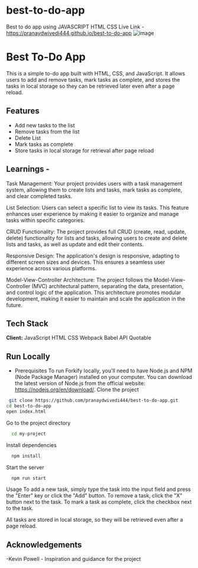 # best-to-do-app
 Best to do app using JAVASCRIPT HTML CSS
 Live Link - https://pranaydwivedi444.github.io/best-to-do-app
![image](https://user-images.githubusercontent.com/48515987/221218953-f63c7149-521e-435e-832b-ff5b1502c315.png)

# Best To-Do App

This is a simple to-do app built with HTML, CSS, and JavaScript. It allows users to add and remove tasks, mark tasks as complete, and stores the tasks in local storage so they can be retrieved later even after a page reload.


## Features
- Add new tasks to the list
- Remove tasks from the list
- Delete List
- Mark tasks as complete
- Store tasks in local storage for retrieval after page reload

## Learnings - 
Task Management: Your project provides users with a task management system, allowing them to create lists and tasks, mark tasks as complete, and clear completed tasks.

List Selection: Users can select a specific list to view its tasks. This feature enhances user experience by making it easier to organize and manage tasks within specific categories.

CRUD Functionality: The project provides full CRUD (create, read, update, delete) functionality for lists and tasks, allowing users to create and delete lists and tasks, as well as update and edit their contents.

Responsive Design: The application's design is responsive, adapting to different screen sizes and devices. This ensures a seamless user experience across various platforms.

Model-View-Controller Architecture: The project follows the Model-View-Controller (MVC) architectural pattern, separating the data, presentation, and control logic of the application. This architecture promotes modular development, making it easier to maintain and scale the application in the future.

## Tech Stack

**Client:** JavaScript
HTML
CSS
Webpack
Babel
 API Quotable 




## Run Locally
- Prerequisites
To run Forkify locally, you'll need to have Node.js and NPM (Node Package Manager) installed on your computer. You can download the latest version of Node.js from the official website: https://nodejs.org/en/download/.
Clone the project

```bash
 git clone https://github.com/pranaydwivedi444/best-to-do-app.git
cd best-to-do-app
open index.html


```

Go to the project directory

```bash
  cd my-project
```

Install dependencies

```bash
  npm install
```

Start the server

```bash
  npm run start
```

Usage
To add a new task, simply type the task into the input field and press the "Enter" key or click the "Add" button. To remove a task, click the "X" button next to the task. To mark a task as complete, click the checkbox next to the task.

All tasks are stored in local storage, so they will be retrieved even after a page reload.


## Acknowledgements

-Kevin Powell - Inspiration and guidance for the project

